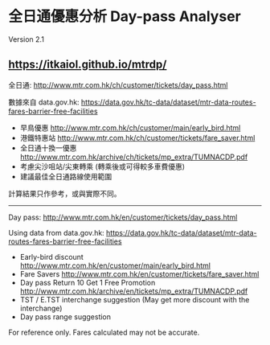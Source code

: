 # 全日通優惠分析 Day-pass Analyser
Version 2.1

## <https://itkaiol.github.io/mtrdp/>

全日通: <http://www.mtr.com.hk/ch/customer/tickets/day_pass.html>

數據來自 data.gov.hk: <https://data.gov.hk/tc-data/dataset/mtr-data-routes-fares-barrier-free-facilities>

- 早鳥優惠 <http://www.mtr.com.hk/ch/customer/main/early_bird.html>
- 港鐵特惠站 <http://www.mtr.com.hk/ch/customer/tickets/fare_saver.html>
- 全日通十換一優惠 <http://www.mtr.com.hk/archive/ch/tickets/mp_extra/TUMNACDP.pdf>
- 考慮尖沙咀站/尖東轉乘 (轉乘後或可得較多車費優惠)
- 建議最佳全日通路線使用範圍

計算結果只作參考，或與實際不同。

---

Day pass: <http://www.mtr.com.hk/en/customer/tickets/day_pass.html>

Using data from data.gov.hk: <https://data.gov.hk/tc-data/dataset/mtr-data-routes-fares-barrier-free-facilities>

- Early-bird discount <http://www.mtr.com.hk/en/customer/main/early_bird.html>
- Fare Savers <http://www.mtr.com.hk/en/customer/tickets/fare_saver.html>
- Day pass Return 10 Get 1 Free Promotion <http://www.mtr.com.hk/archive/en/tickets/mp_extra/TUMNACDP.pdf>
- TST / E.TST interchange suggestion (May get more discount with the interchange)
- Day pass range suggestion

For reference only. Fares calculated may not be accurate.
